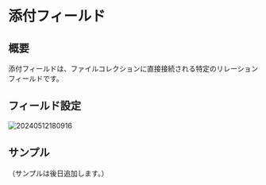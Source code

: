 # 添付フィールド

<PluginInfo name="file-manager"></PluginInfo>

## 概要

添付フィールドは、ファイルコレクションに直接接続される特定のリレーションフィールドです。

## フィールド設定

![20240512180916](https://static-docs.nocobase.com/20240512180916.png)

## サンプル

（サンプルは後日追加します。）

